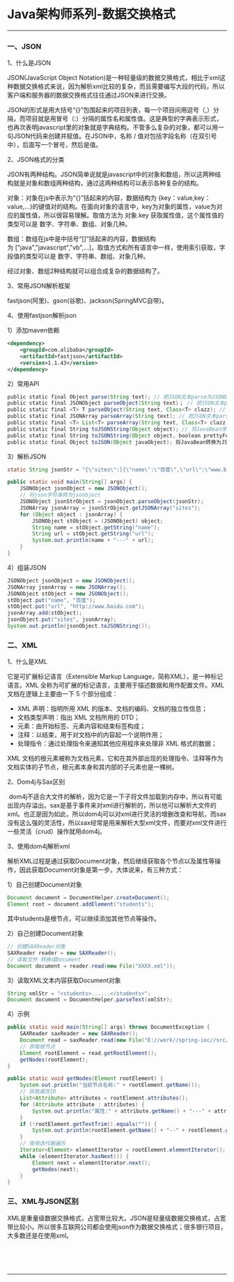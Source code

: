 # Java架构师系列-数据交换格式

---

### 一、JSON

1、什么是JSON

JSON(JavaScript Object Notation)是一种轻量级的数据交换格式，相比于xml这种数据交换格式来说，因为解析xml比较的复杂，而且需要编写大段的代码，所以客户端和服务器的数据交换格式往往通过JSON来进行交换。

JSON的形式是用大括号“{}”包围起来的项目列表，每一个项目间用逗号（,）分隔，而项目就是用冒号（:）分隔的属性名和属性值。这是典型的字典表示形式，也再次表明javascript里的对象就是字典结构。不管多么复杂的对象，都可以用一句JSON代码来创建并赋值。在JSON中，名称 / 值对包括字段名称（在双引号中），后面写一个冒号，然后是值。

2、JSON格式的分类

JSON有两种结构。JSON简单说就是javascript中的对象和数组，所以这两种结构就是对象和数组两种结构，通过这两种结构可以表示各种复杂的结构。

对象：对象在js中表示为“{}”括起来的内容，数据结构为 {key：value,key：value,...}的键值对的结构。在面向对象的语言中，key为对象的属性，value为对应的属性值，所以很容易理解。取值方法为 对象.key 获取属性值，这个属性值的类型可以是 数字、字符串、数组、对象几种。

数组：数组在js中是中括号“[]”括起来的内容，数据结构为 ["java","javascript","vb",...]，取值方式和所有语言中一样，使用索引获取，字段值的类型可以是 数字、字符串、数组、对象几种。

经过对象、数组2种结构就可以组合成复杂的数据结构了。

3、常用JSON解析框架

fastjson(阿里)、gson(谷歌)、jackson(SpringMVC自带)。

4、使用fastjson解析json

1）添加maven依赖

~~~xml
<dependency>
	<groupId>com.alibaba</groupId>
	<artifactId>fastjson</artifactId>
	<version>1.1.43</version>
</dependency>
~~~

2）常用API

~~~java
public static final Object parse(String text); // 把JSON文本parse为JSONObject或者JSONArray 
public static final JSONObject parseObject(String text)； // 把JSON文本parse成JSONObject    
public static final <T> T parseObject(String text, Class<T> clazz); // 把JSON文本parse为JavaBean 
public static final JSONArray parseArray(String text); // 把JSON文本parse成JSONArray 
public static final <T> List<T> parseArray(String text, Class<T> clazz); //把JSON文本parse成JavaBean集合 
public static final String toJSONString(Object object); // 将JavaBean序列化为JSON文本 
public static final String toJSONString(Object object, boolean prettyFormat); // 将JavaBean序列化为带格式的JSON文本 
public static final Object toJSON(Object javaObject); 将JavaBean转换为JSONObject或者JSONArray。
~~~

3）解析JSON

~~~java
static String jsonStr = "{\"sites\":[{\"name\":\"百度\",\"url\":\"www.baidu.com\"},{\"name\":\"百度一下\",\"url\":\"http://www.baidu.com/\"}]}";

public static void main(String[] args) {
	JSONObject jsonObject = new JSONObject();
	// 将json字符串转为jsonbject
	JSONObject jsonStrObject = jsonObject.parseObject(jsonStr);
	JSONArray jsonArray = jsonStrObject.getJSONArray("sites");
	for (Object object : jsonArray) {
		JSONObject stObject = (JSONObject) object;
		String name = stObject.getString("name");
		String url = stObject.getString("url");
		System.out.println(name + "---" + url);
	}
}
~~~

4）组装JSON

~~~java
JSONObject jsonObject = new JSONObject();
JSONArray jsonArray = new JSONArray();
JSONObject stObject = new JSONObject();
stObject.put("name", "百度");
stObject.put("url", "http://www.baidu.com");
jsonArray.add(stObject);
jsonObject.put("sites", jsonArray);
System.out.println(jsonObject.toJSONString());
~~~

### 二、XML

1、什么是XML

它是可扩展标记语言（Extensible Markup Language，简称XML），是一种标记语言。XML 全称为可扩展的标记语言，主要用于描述数据和用作配置文件。XML 文档在逻辑上主要由一下 5 个部分组成：

* XML 声明：指明所用 XML 的版本、文档的编码、文档的独立性信息；
* 文档类型声明：指出 XML 文档所用的 DTD；
* 元素：由开始标签、元素内容和结束标签构成；
* 注释：以结束，用于对文档中的内容起一个说明作用；
* 处理指令：通过处理指令来通知其他应用程序来处理非 XML 格式的数据；

XML 文档的根元素被称为文档元素，它和在其外部出现的处理指令、注释等作为文档实体的子节点，根元素本身和其内部的子元素也是一棵树。

2、Dom4j与Sax区别

 dom4j不适合大文件的解析，因为它是一下子将文件加载到内存中，所以有可能出现内存溢出。sax是基于事件来对xml进行解析的，所以他可以解析大文件的xml。也正是因为如此，所以dom4j可以对xml进行灵活的增删改查和导航，而sax没有这么强的灵活性，所以sax经常是用来解析大型xml文件，而要对xml文件进行一些灵活（crud）操作就用dom4j。

3、使用dom4j解析xml

解析XML过程是通过获取Document对象，然后继续获取各个节点以及属性等操作，因此获取Document对象是第一步。大体说来，有三种方式：

1）自己创建Document对象

~~~java
Document document = DocumentHelper.createDocument();
Element root = document.addElement("students");
~~~

其中students是根节点，可以继续添加其他节点等操作。

2）自己创建Document对象

~~~java
// 创建SAXReader对象
SAXReader reader = new SAXReader();
// 读取文件 转换成Document
Document document = reader.read(new File("XXXX.xml"));
~~~

3）读取XML文本内容获取Document对象

~~~java
String xmlStr = "<students>......</students>";
Document document = DocumentHelper.parseText(xmlStr);
~~~

4）示例

~~~java
public static void main(String[] args) throws DocumentException {
	SAXReader saxReader = new SAXReader();
	Document read = saxReader.read(new File("E://work//spring-ioc//src//main//resources//stu.xml"));
	// 获取根节点
	Element rootElement = read.getRootElement();
	getNodes(rootElement);
}

public static void getNodes(Element rootElement) {
	System.out.println("当前节点名称:" + rootElement.getName());
	// 获取属性ID
	List<Attribute> attributes = rootElement.attributes();
	for (Attribute attribute : attributes) {
		System.out.println("属性:" + attribute.getName() + "---" + attribute.getText());
	}
	if (!rootElement.getTextTrim().equals("")) {
		System.out.println(rootElement.getName() + "--" + rootElement.getText());
	}
	// 使用迭代器遍历
	Iterator<Element> elementIterator = rootElement.elementIterator();
	while (elementIterator.hasNext()) {
		Element next = elementIterator.next();
		getNodes(next);
	}
}
~~~

### 三、XML与JSON区别

XML是重量级数据交换格式，占宽带比较大。JSON是轻量级数据交换格式，占宽带比较小。所以很多互联网公司都会使用json作为数据交换格式；很多银行项目，大多数还是在使用xml。



<br/><br/><br/>

---

